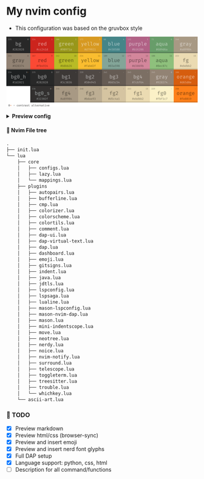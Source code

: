 # My nvim config

- This configuration was based on the gruvbox style

![gruvbox_palette](./screenshots/gruvbox_palette_dark.png)

<details>
    <summary><strong>Preview config</strong></summary>
    
+   <details>
        <summary style="font-size: 1.0em; font-weight: bold;">Start page</summary>
        <img src="./screenshots/dashboard.png" alt="dashboard">
    </details>

+   <details>
        <summary style="font-size: 1.0em; font-weight: bold;">Main file</summary>
        <img src="./screenshots/main.png" alt="main-file">
    </details>

+    <details>
        <summary style="font-size: 1.0em; font-weight: bold;">Navigation</summary>
        <img src="./screenshots/laspsaga-and-nvim-tree.png" alt="lspsaga">
        <img src="./screenshots/telescope-gc.png" alt="telescope">
        <img src="./screenshots/telescope-gs.png" alt="telescope">
        <img src="./screenshots/telescope-ff.png" alt="telescope">
        <img src="./screenshots/toggelterm.png" alt="toggelterm">
     </details>

+   <details>
        <summary style="font-size: 1.0em; font-weight: bold;">Language Server Protocol support</summary>
        <img src="./screenshots/java.png" alt="LSP">
        <img src="./screenshots/gitsigns.png" alt="LSP">
        <img src="./screenshots/lsp-info-lua.png" alt="LSP">
        <img src="./screenshots/lsp-info-jdtls.png" alt="LSP">
     </details>

+    <details>
        <summary style="font-size: 1.0em; font-weight: bold;">Debug Adapter Protocol client support</summary>
        <img src="./screenshots/dap-demonstration.png" alt="DAP">
     </details>

+    <details>
        <summary style="font-size: 1.0em; font-weight: bold;">Preview and insert emoji/nerd font glyphs</summary>
        <img src="./screenshots/emoji.png" alt="emoji">
        <img src="./screenshots/glyphs.png" alt="emoji">
     </details>

+    <details>
        <summary style="font-size: 1.0em; font-weight: bold;">Preview markdown file</summary>
        <img src="./screenshots/markdown.png" alt="markdown">
     </details>

</details>

#### 📁 Nvim File tree

```
.
├── init.lua
└── lua
    ├── core
    │   ├── configs.lua
    │   ├── lazy.lua
    │   └── mappings.lua
    ├── plugins
    │   ├── autopairs.lua
    │   ├── bufferline.lua
    │   ├── cmp.lua
    │   ├── colorizer.lua
    │   ├── colorscheme.lua
    │   ├── colortils.lua
    │   ├── comment.lua
    │   ├── dap-ui.lua
    │   ├── dap-virtual-text.lua
    │   ├── dap.lua
    │   ├── dashboard.lua
    │   ├── emoji.lua
    │   ├── gitsigns.lua
    │   ├── indent.lua
    │   ├── java.lua
    │   ├── jdtls.lua
    │   ├── lspconfig.lua
    │   ├── lspsaga.lua
    │   ├── lualine.lua
    │   ├── mason-lspconfig.lua
    │   ├── mason-nvim-dap.lua
    │   ├── mason.lua
    │   ├── mini-indentscope.lua
    │   ├── move.lua
    │   ├── neotree.lua
    │   ├── nerdy.lua
    │   ├── noice.lua
    │   ├── nvim-notify.lua
    │   ├── surround.lua
    │   ├── telescope.lua
    │   ├── toggleterm.lua
    │   ├── treesitter.lua
    │   ├── trouble.lua
    │   └── whichkey.lua
    └── ascii-art.lua
```
 
### 📜 TODO

- [x] Preview markdown
- [x] Preview html/css (browser-sync)
- [x] Preview and insert emoji
- [x] Preview and insert nerd font glyphs
- [x] Full DAP setup
- [x] Language support: python, css, html
- [ ] Description for all command/functions
